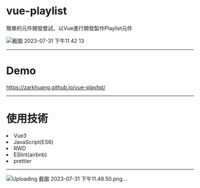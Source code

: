# vue-playlist
簡單的元件開發嘗試，以Vue進行開發製作Playlist元件

![截圖 2023-07-31 下午11 42 13](https://github.com/ZarkHuang/vue-playlist/assets/108380904/ca7039d3-a42d-4f09-bb5c-04e4f02938b5)

<hr/>

# Demo
https://zarkhuang.github.io/vue-playlist/

<hr/>

# 使用技術
<li>Vue3</li>
<li>JavaScript(ES6)</li>
<li>RWD</li>
<li>ESlint(airbnb)</li>
<li>prettier</li>

<hr/>

![Uploading 截圖 2023-07-31 下午11.48.50.png…]()
